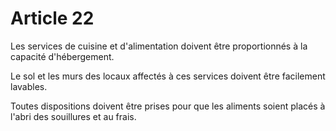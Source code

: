 # Article 22

Les services de cuisine et d'alimentation doivent être proportionnés à la capacité d'hébergement.

Le sol et les murs des locaux affectés à ces services doivent être facilement lavables.

Toutes dispositions doivent être prises pour que les aliments soient placés à l'abri des souillures et au frais.
